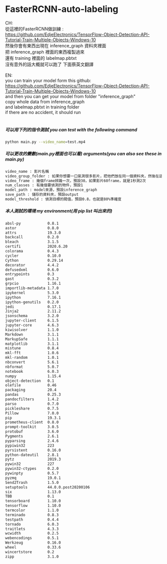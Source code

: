 # FasterRCNN-auto-labeling
CH:
<br>
從這裡的FasterRCNN做訓練 : 
<br>
https://github.com/EdjeElectronics/TensorFlow-Object-Detection-API-Tutorial-Train-Multiple-Objects-Windows-10
<br>
然後你會有東西出現在 inference_graph 資料夾裡面
<br>
把 inference_graph 裡面的東西複製過來
<br>
還有 training 裡面的 labelmap.pbtxt
<br>
沒有意外的話大概就可以跑了 下面蔡英文翻譯
<br>
<br>
EN:
<br>
you can train your model form this github:
<br>
https://github.com/EdjeElectronics/TensorFlow-Object-Detection-API-Tutorial-Train-Multiple-Objects-Windows-10
<br>
and then you can get your model from folder "inference_graph" 
<br>
copy whole data from inference_graph
<br>
and labelmap.pbtxt in training folder
<br>
if there are no accident, it should run
<br>
<br>



##### 可以用下列的指令測試 you can test with the following command

```bash
python main.py --video_name=test.mp4
```
##### 可以更改的變數(main.py裡面也可以看) arguments(you can also see these in main.py)
```bash
video_name : 影片名稱
video_group_folder : 如果你想要一口氣測很多影片，把他們放在同一個資料夾，然後在這邊輸入資料夾名稱
video_frame : 幾個frame辨識一次，預設30，如果影片60frame，就是1秒測2次
num_classes : 有幾個要偵測的物件，預設1
model_path : model來源，預設inference_graph
save_path : 儲存的資料夾，預設output
model_threshold : 偵測目標的閥值，預設0.8，也就是80%準確度
```
##### 本人測試的環境 my environment(用 pip list 叫出來的)
```bash
absl-py            0.8.1
astor              0.8.0
attrs              19.3.0
backcall           0.2.0
bleach             3.1.5
certifi            2020.6.20
colorama           0.4.3
cycler             0.10.0
Cython             0.29.14
decorator          4.4.2
defusedxml         0.6.0
entrypoints        0.3
gast               0.3.2
grpcio             1.16.1
importlib-metadata 1.7.0
ipykernel          5.3.0
ipython            7.16.1
ipython-genutils   0.2.0
jedi               0.17.1
Jinja2             2.11.2
jsonschema         3.2.0
jupyter-client     6.1.5
jupyter-core       4.6.3
kiwisolver         1.1.0
Markdown           3.1.1
MarkupSafe         1.1.1
matplotlib         3.1.1
mistune            0.8.4
mkl-fft            1.0.6
mkl-random         1.0.1
nbconvert          5.6.1
nbformat           5.0.7
notebook           6.0.3
numpy              1.15.4
object-detection   0.1
olefile            0.46
packaging          20.4
pandas             0.25.3
pandocfilters      1.4.2
parso              0.7.0
pickleshare        0.7.5
Pillow             7.0.0
pip                19.3.1
prometheus-client  0.8.0
prompt-toolkit     3.0.5
protobuf           3.6.0
Pygments           2.6.1
pyparsing          2.4.6
pypiwin32          223
pyrsistent         0.16.0
python-dateutil    2.8.1
pytz               2019.3
pywin32            227
pywin32-ctypes     0.2.0
pywinpty           0.5.7
pyzmq              19.0.1
Send2Trash         1.5.0
setuptools         44.0.0.post20200106
six                1.13.0
TBB                0.1
tensorboard        1.10.0
tensorflow         1.10.0
termcolor          1.1.0
terminado          0.8.3
testpath           0.4.4
tornado            6.0.3
traitlets          4.3.3
wcwidth            0.2.5
webencodings       0.5.1
Werkzeug           0.16.0
wheel              0.33.6
wincertstore       0.2
zipp               3.1.0
```

